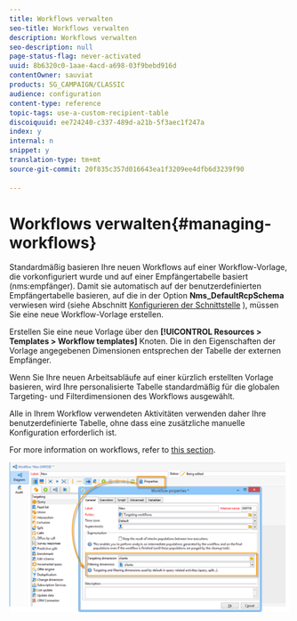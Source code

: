 ```yaml
---
title: Workflows verwalten
seo-title: Workflows verwalten
description: Workflows verwalten
seo-description: null
page-status-flag: never-activated
uuid: 8b6320c0-1aae-4acd-a698-03f9bebd916d
contentOwner: sauviat
products: SG_CAMPAIGN/CLASSIC
audience: configuration
content-type: reference
topic-tags: use-a-custom-recipient-table
discoiquuid: ee724240-c337-489d-a21b-5f3aec1f247a
index: y
internal: n
snippet: y
translation-type: tm+mt
source-git-commit: 20f835c357d016643ea1f3209ee4dfb6d3239f90

---
```



# Workflows verwalten{#managing-workflows}

Standardmäßig basieren Ihre neuen Workflows auf einer Workflow-Vorlage, die vorkonfiguriert wurde und auf einer Empfängertabelle basiert (nms:empfänger). Damit sie automatisch auf der benutzerdefinierten Empfängertabelle basieren, auf die in der Option **Nms_DefaultRcpSchema** verwiesen wird (siehe Abschnitt [Konfigurieren der Schnittstelle](../../configuration/using/configuring-the-interface.md) ), müssen Sie eine neue Workflow-Vorlage erstellen.

Erstellen Sie eine neue Vorlage über den **[!UICONTROL Resources > Templates > Workflow templates]** Knoten. Die in den Eigenschaften der Vorlage angegebenen Dimensionen entsprechen der Tabelle der externen Empfänger.

Wenn Sie Ihre neuen Arbeitsabläufe auf einer kürzlich erstellten Vorlage basieren, wird Ihre personalisierte Tabelle standardmäßig für die globalen Targeting- und Filterdimensionen des Workflows ausgewählt.

Alle in Ihrem Workflow verwendeten Aktivitäten verwenden daher Ihre benutzerdefinierte Tabelle, ohne dass eine zusätzliche manuelle Konfiguration erforderlich ist.

For more information on workflows, refer to [this section](../../workflow/using/about-workflows.md).

![](assets/cfg_external_table_workflow.png)

